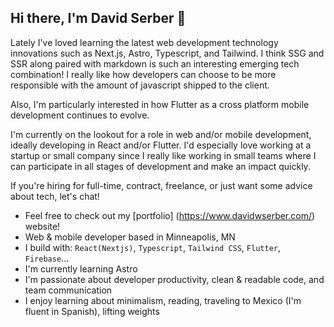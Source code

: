 ## Hi there, I'm David Serber 👋
Lately I've loved learning the latest web development technology innovations such as Next.js, Astro, Typescript, and Tailwind. I think SSG and SSR along paired with markdown is such an interesting emerging tech combination! I really like how developers can choose to be more responsible with the amount of javascript shipped to the client. 

Also, I'm particularly interested in how Flutter as a cross platform mobile development continues to evolve. 

I'm currently on the lookout for a role in web and/or mobile development, ideally developing in React and/or Flutter. I'd especially love working at a startup or small company since I really like working in small teams where I can participate in all stages of development and make an impact quickly. 

If you're hiring for full-time, contract, freelance, or just want some advice about tech, let's chat!

- Feel free to check out my [portfolio] (https://www.davidwserber.com/) website!
- Web & mobile developer based in Minneapolis, MN
- I build with: `React(Nextjs)`, `Typescript`, `Tailwind CSS`, `Flutter`, `Firebase`...
- I'm currently learning Astro
- I'm passionate about developer productivity, clean & readable code, and team communication
- I enjoy learning about minimalism, reading, traveling to Mexico (I'm fluent in Spanish), lifting weights
  
<!--
**dserber/dserber** is a ✨ _special_ ✨ repository because its `README.md` (this file) appears on your GitHub profile.

Here are some ideas to get you started:

- 🔭 I’m currently working on ...
- 🌱 I’m currently learning ...
- 👯 I’m looking to collaborate on ...
- 🤔 I’m looking for help with ...
- 💬 Ask me about ...
- 📫 How to reach me: ...
- 😄 Pronouns: ...
- ⚡ Fun fact: ...
-->
